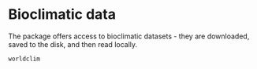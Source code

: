 # Bioclimatic data

The package offers access to bioclimatic datasets - they are downloaded, saved
to the disk, and then read locally.

```@docs
worldclim
```
